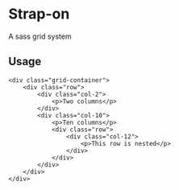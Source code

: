 # Strap-on

A sass grid system

## Usage

	<div class="grid-container">
		<div class="row">
			<div class="col-2">
				<p>Two columns</p>
			</div>
			<div class="col-10">
				<p>Ten columns</p>
				<div class="row">
					<div class="col-12">
						<p>This row is nested</p>
					</div>
				</div>	
			</div>
		</div>	
	</div>
